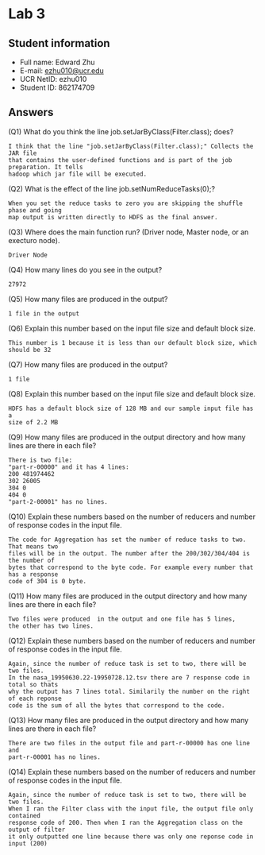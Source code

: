 # Lab 3

## Student information
* Full name: Edward Zhu
* E-mail: ezhu010@ucr.edu
* UCR NetID: ezhu010
* Student ID: 862174709

## Answers

(Q1) What do you think the line job.setJarByClass(Filter.class); does?

    I think that the line "job.setJarByClass(Filter.class);" Collects the JAR file 
    that contains the user-defined functions and is part of the job preparation. It tells
    hadoop which jar file will be executed. 

(Q2) What is the effect of the line job.setNumReduceTasks(0);?

    When you set the reduce tasks to zero you are skipping the shuffle phase and going
    map output is written directly to HDFS as the final answer.

(Q3) Where does the main function run? (Driver node, Master node, or an execturo node).
    
    Driver Node

(Q4) How many lines do you see in the output?

    27972

(Q5) How many files are produced in the output? 

    1 file in the output 

(Q6) Explain this number based on the input file size and default block size.

    This number is 1 because it is less than our default block size, which should be 32

(Q7) How many files are produced in the output?

    1 file 

(Q8) Explain this number based on the input file size and default block size.
    
    HDFS has a default block size of 128 MB and our sample input file has a
    size of 2.2 MB

(Q9) How many files are produced in the output directory and how many lines are there in each file?

    There is two file:
    "part-r-00000" and it has 4 lines: 
    200	481974462
    302	26005
    304	0
    404	0
    "part-2-00001" has no lines.

(Q10) Explain these numbers based on the number of reducers and number of response codes in the input file.

    The code for Aggregation has set the number of reduce tasks to two. That means two 
    files will be in the output. The number after the 200/302/304/404 is the number of 
    bytes that correspond to the byte code. For example every number that has a response 
    code of 304 is 0 byte. 

(Q11) How many files are produced in the output directory and how many lines are there in each file? 

    Two files were produced  in the output and one file has 5 lines, 
    the other has two lines.

(Q12) Explain these numbers based on the number of reducers and number of response codes in the input file.

    Again, since the number of reduce task is set to two, there will be two files. 
    In the nasa_19950630.22-19950728.12.tsv there are 7 response code in total so thats
    why the output has 7 lines total. Similarily the number on the right of each reponse
    code is the sum of all the bytes that correspond to the code. 


(Q13) How many files are produced in the output directory and how many lines are there in each file?

    There are two files in the output file and part-r-00000 has one line and 
    part-r-00001 has no lines. 

(Q14) Explain these numbers based on the number of reducers and number of response codes in the input file.

    Again, since the number of reduce task is set to two, there will be two files.
    When I ran the Filter class with the input file, the output file only contained
    response code of 200. Then when I ran the Aggregation class on the output of filter
    it only outputted one line because there was only one reponse code in input (200) 

